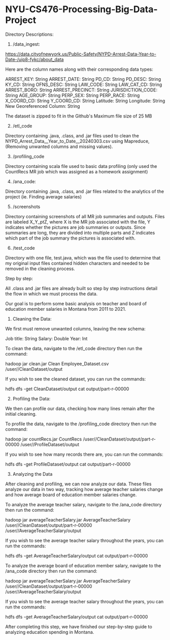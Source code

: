 # NYU-CS476-Processing-Big-Data-Project
Directory Descriptions:
1) /data_ingest:

https://data.cityofnewyork.us/Public-Safety/NYPD-Arrest-Data-Year-to-Date-/uip8-fykc/about_data

Here are the column names along with their corresponding data types:

ARREST_KEY: String
ARREST_DATE: String
PD_CD: String
PD_DESC: String
KY_CD: String
OFNS_DESC: String
LAW_CODE: String
LAW_CAT_CD: String
ARREST_BORO: String
ARREST_PRECINCT: String
JURISDICTION_CODE: String
AGE_GROUP: String
PERP_SEX: String
PERP_RACE: String
X_COORD_CD: String
Y_COORD_CD: String
Latitude: String
Longitude: String
New Georeferenced Column: String

The dataset is zipped to fit in the Github's Maximum file size of 25 MB

2) /etl_code

Directory containing .java, .class, and .jar files used to clean the NYPD_Arrest_Data__Year_to_Date__20240303.csv using Mapreduce, (Removing unwanted columns and missing values).

3) /profiling_code

Directory containing scala file used to basic data profiling (only used the CountRecs MR job which was assigned as a homework assignment)

4) /ana_code:

Directory containing .java, .class, and .jar files related to the analytics of the project (ie. Finding average salaries)

5) /screenshots

Directory containing screenshots of all MR job summaries and outputs. Files are labeled X_Y_ptZ, where X is the MR job associated with the file, Y indicates whether the pictures are job summaries or outputs. Since summaries are long, they are divided into multiple parts and Z indicates which part of the job summary the pictures is associated with.

6) /test_code

Directory with one file, test.java, which was the file used to determine that my original input files contained hidden characters and needed to be removed in the cleaning process.

Step by step:

All .class and .jar files are already built so step by step instructions detail the flow in which we must process the data.

Our goal is to perform some basic analysis on teacher and board of education member salaries in Montana from 2011 to 2021.



1) Cleaning the Data:

We first must remove unwanted columns, leaving the new schema:

Job title: String
Salary: Double 
Year: Int

To clean the data, navigate to the /etl_code directory then run the command:

hadoop jar clean.jar Clean Employee_Dataset.csv /user/<netID>/CleanDataset/output

If you wish to see the cleaned dataset, you can run the commands:

hdfs dfs -get CleanDataset/output 
cat output/part-r-00000

2) Profiling the Data:

We then can profile our data, checking how many lines remain after the initial cleaning.

To profile the data, navigate to the /profiling_code directory then run the command:

hadoop jar countRecs.jar CountRecs /user/<netID>/CleanDataset/output/part-r-00000 /user/<netID>/ProfileDataset/output

If you wish to see how many records there are, you can run the commands:

hdfs dfs -get ProfileDataset/output 
cat output/part-r-00000

3) Analyzing the Data

After cleaning and profiling, we can now analyze our data. These files analyze our data in two way, tracking how average teacher salaries change and how average board of education member salaries change.

To analyze the average teacher salary, navigate to the /ana_code directory then run the command:

hadoop jar averageTeacherSalary.jar AverageTeacherSalary /user/<netID>/CleanDataset/output/part-r-00000 /user/<netID>/AverageTeacherSalary/output

If you wish to see the average teacher salary throughout the years, you can run the commands:

hdfs dfs -get AverageTeacherSalary/output 
cat output/part-r-00000

To analyze the average board of education member salary, navigate to the /ana_code directory then run the command:

hadoop jar averageTeacherSalary.jar AverageTeacherSalary /user/<netID>/CleanDataset/output/part-r-00000 /user/<netID>/AverageTeacherSalary/output

If you wish to see the average teacher salary throughout the years, you can run the commands:

hdfs dfs -get AverageTeacherSalary/output 
cat output/part-r-00000

After completing this step, we have finished our step-by-step guide to analyzing education spending in Montana.

